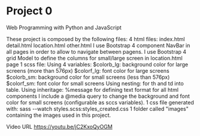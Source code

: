 # Project 0

Web Programming with Python and JavaScript

These project is composed by the following files: 
4 html files:
	index.html
	detail.html
	location.html
	other.html
	I use Bootstrap 4 component NavBar in all pages in order to allow to navigate between pagens.
	I use Bootstrap 4 grid Model to define the columns for small/large screen in location.html page
1 scss file: 
	Using 4 variables:
		$colorb_lg: background color for large screens (more than 576px)
		$colorf_lg: font color for large screens
		$colorb_sm: background color for small screens (less than 576px)
		$colorf_sm: font color for small screens
	Using nesting: for th and td into table.
	Using inheritage: %message for defining text format for all html components
	I include a @media query to change the background and font color for small screens (configurable as sccs variables). 
1 css file generated with: sass --watch styles.scss:styles_created.css
1 folder called "images" containing the images used in this project.

Video URL https://youtu.be/jC2KxoQyOGM

